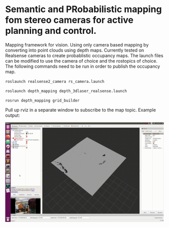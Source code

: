 # Semantic and PRobabilistic mapping fom stereo cameras for active planning and control. 

Mapping framework for vision. Using only camera based mapping by converting into point clouds using depth maps. 
Currently tested on Realsense cameras to create probablistic occupancy maps. The launch files can be modified to use the camera of choice and the rostopics of choice. 
The following commands need to be run in order to publish the occupancy map. 
```
roslaunch realsense2_camera rs_camera.launch
```

```
roslaunch depth_mapping depth_3dlaser_realsense.launch
```

```
rosrun depth_mapping grid_builder
```


Pull up rviz in a separate window to subscribe to the map topic. 
Example output: 

![](media.gif)

